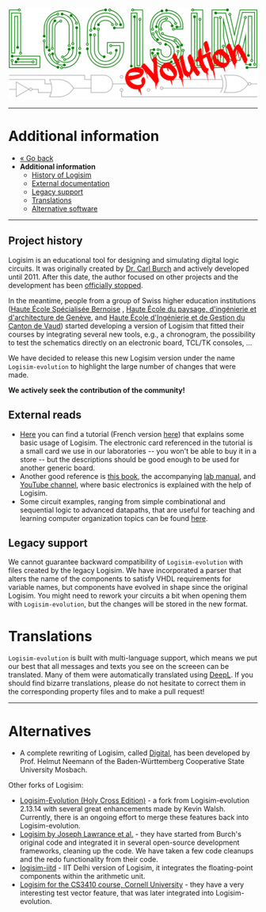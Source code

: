![Logisim-evolution](../src/main/resources/resources/logisim/img/logisim-evolution-logo.svg)

---

# Additional information #

* [« Go back](../README.md)
* **Additional information**
  * [History of Logisim](#project-history)
  * [External documentation](#external-reads)
  * [Legacy support](#legacy-support)
  * [Translations](#translations)
  * [Alternative software](#alternatives)

---

## Project history ##

Logisim is an educational tool for designing and simulating digital logic circuits. It was originally created
by [Dr. Carl Burch](http://www.cburch.com/logisim/) and actively developed until 2011. After this date, the author focused on other
projects and the development has been [officially stopped](http://www.cburch.com/logisim/retire-note.html).

In the meantime, people from a group of Swiss higher education institutions ([Haute École Spécialisée Bernoise](http://www.bfh.ch)
, [Haute École du paysage, d'ingénierie et d'architecture de Genève](http://hepia.hesge.ch),
and [Haute École d'Ingénierie et de Gestion du Canton de Vaud](http://www.heig-vd.ch)) started developing a version of Logisim that
fitted their courses by integrating several new tools, e.g., a chronogram, the possibility to test the schematics directly on an
electronic board, TCL/TK consoles, …

We have decided to release this new Logisim version under the name `Logisim-evolution` to highlight the large number of changes that
were made.

**We actively seek the contribution of the community!**

## External reads ##

* [Here](http://reds-data.heig-vd.ch/logisim-evolution/IntroToLogisimEnglish.pdf) you can find a tutorial (French
  version [here](http://reds-data.heig-vd.ch/logisim-evolution/tutoLogisim.pdf)) that explains some basic usage of Logisim. The
  electronic card referenced in the tutorial is a small card we use in our laboratories -- you won't be able to buy it in a store --
  but the descriptions should be good enough to be used for another generic board.
* Another good reference is [this book](https://github.com/grself/CIS221_Text/raw/master/dl.pdf), the
  accompanying [lab manual](https://github.com/grself/CIS221_Lab_Manual/raw/master/dl_lab.pdf),
  and [YouTube channel](http://bit.ly/2KLMcoc), where basic electronics is explained with the help of Logisim.
* Some circuit examples, ranging from simple combinational and sequential logic to advanced datapaths, that are useful for teaching
  and learning computer organization topics can be found [here](https://github.com/mkayaalp/computer-organization-logisim).

## Legacy support ##

We cannot guarantee backward compatibility of `Logisim-evolution` with files created by the legacy Logisim. We have incorporated a
parser that alters the name of the components to satisfy VHDL requirements for variable names, but components have evolved in shape
since the original Logisim. You might need to rework your circuits a bit when opening them with `Logisim-evolution`, but the changes
will be stored in the new format.

# Translations #

`Logisim-evolution` is built with multi-language support, which means we put our best that all messages and texts you see on the
screeen can be translated. Many of them were automatically translated using [DeepL](https://www.deepl.com/). If you should find
bizarre translations, please do not hesitate to correct them in the corresponding property files and to make a pull request!

---

# Alternatives #

* A complete rewriting of Logisim, called [Digital](https://github.com/hneemann/Digital), has been developed by Prof. Helmut Neemann
  of the Baden-Württemberg Cooperative State University Mosbach.

Other forks of Logisim:

* [Logisim-Evolution (Holy Cross Edition)](https://github.com/kevinawalsh/logisim-evolution) - a fork from Logisim-evolution 2.13.14
  with several great enhancements made by Kevin Walsh. Currently, there is an ongoing effort to merge these features back into
  Logisim-evolution.
* [Logisim by Joseph Lawrance et al.](https://github.com/lawrancej/logisim) - they have started from Burch's original code and
  integrated it in several open-source development frameworks, cleaning up the code. We have taken a few code cleanups and the redo
  functionality from their code.
* [logisim-iitd](https://code.google.com/p/logisim-iitd) - IIT Delhi version of Logisim, it integrates the floating-point components
  within the arithmetic unit.
* [Logisim for the CS3410 course, Cornell University](http://www.cs.cornell.edu/courses/cs3410/2015sp/) - they have a very
  interesting test vector feature, that was later integrated into Logisim-evolution.
